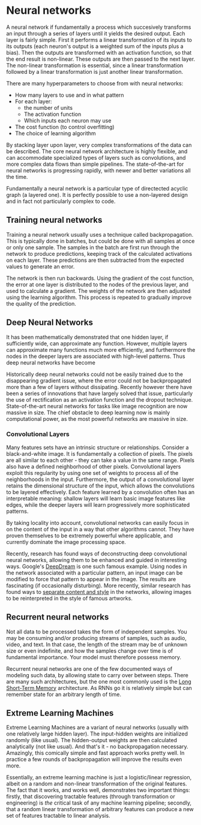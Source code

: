 Neural networks
===============

A neural network if fundamentally a process which succesively transforms an input through a series of layers until it yields the desired output.  Each layer is fairly simple.  First it performs a linear transformation of its inputs to its outputs (each neuron's output is a weighted sum of the inputs plus a bias).  Then the outputs are transformed with an activation function, so that the end result is non-linear.  These outputs are then passed to the next layer. The non-linear transformation is essential, since a linear transformation followed by a linear transformation is just another linear transformation.  

There are many hyperparameters to choose from with neural networks:

- How many layers to use and in what pattern
- For each layer:
  - the number of units
  - The activation function
  - Which inputs each neuron may use
- The cost function (to control overfitting)
- The choice of learning algorithm

By stacking layer upon layer, very complex transformations of the data can be described.  The core neural network architecture is highly flexible, and can accommodate specialized types of layers such as convolutions, and more complex data flows than simple pipelines.  The state-of-the-art for neural networks is progressing rapidly, with newer and better variations all the time.  

Fundamentally a neural network is a particular type of directected acyclic graph (a layered one).  It is perfectly possible to use a non-layered design and in fact not particularly complex to code.  

## Training neural networks

Training a neural network usually uses a technique called backpropagation.  This is typically done in batches, but could be done with all samples at once or only one sample.  The samples in the batch are first run through the network to produce predictions, keeping track of the calculated activations on each layer.  These predictions are then subtracted from the expected values to generate an error.  

The network is then run backwards.  Using the gradient of the cost function, the error at one layer is distributed to the nodes of the previous layer, and used to calculate a gradient.  The weights of the network are then adjusted using the learning algorithm.  This process is repeated to gradually improve the quality of the prediction.  

## Deep Neural Networks

It has been mathematically demonstrated that one hidden layer, if sufficiently wide, can approximate any function.  However, multiple layers can approximate many functions much more efficiently, and furthermore the nodes in the deeper layers are associated with high-level patterns.  Thus deep neural networks have become

Historically deep neural networks could not be easily trained due to the disappearing gradient issue, where the error could not be backpropagated more than a few of layers without dissipating.  Recently however there have been a series of innovations that have largely solved that issue, particularly the use of rectification as an activation function and the dropout technique.  State-of-the-art neural networks for tasks like image recognition are now massive in size. The chief obstacle to deep learning now is mainly computational power, as the most powerful networks are massive in size.  

### Convolutional Layers

Many features sets have an intrinsic structure or relationships.  Consider a black-and-white image.  It is fundamentally a collection of pixels.  The pixels are all similar to each other - they can take a value in the same range.  Pixels also have a defined neighborhood of other pixels.  Convolutional layers exploit this regularity by using one set of weights to process all of the neighborhoods in the input.  Furthermore, the output of a convolutional layer retains the dimensional structure of the input, which allows the convolutions to be layered effectively.  Each feature learned by a convolution often has an interpretable meaning: shallow layers will learn basic image features like edges, while the deeper layers will learn progressively more sophisticated patterns.  

By taking locality into account, convolutional networks can easily focus in on the content of the input in a way that other algorithms cannot.  They have proven themselves to be extremely powerful where applicable, and currently dominate the image processing space.  

Recently, research has found ways of deconstructing deep convolutional neural networks, allowing them to be enhanced and guided in interesting ways.  Google's [DeepDream](https://en.wikipedia.org/wiki/DeepDream) is one such famous example.  Using nodes in the network associated with a particular pattern, an input image can be modified to force that pattern to appear in the image.  The results are fascinating (if occasionally disturbing).  More recently, similar research has found ways to [separate content and style](http://arxiv.org/pdf/1508.06576v1.pdf) in the networks, allowing images to be reinterpreted in the style of famous artworks.  

## Recurrent neural networks

Not all data to be processed takes the form of independent samples.  You may be consuming and/or producing streams of samples, such as audio, video, and text.  In that case, the length of the stream may be of unknown size or even indefinite, and how the samples change over time is of fundamental importance.  Your model must therefore possess memory.  

Recurrent neural networks are one of the few documented ways of modeling such data, by allowing state to carry over between steps.  There are many such architectures, but the one most commonly used is the [Long Short-Term Memory](https://en.wikipedia.org/wiki/Long_short_term_memory) architecture.  As RNNs go it is relatively simple but can remember state for an arbitrary length of time.  

## Extreme Learning Machines

Extreme Learning Machines are a variant of neural networks (usually with one relatively large hidden layer).  The input-hidden weights are initialized randomly (like usual).  The hidden-output weights are then calculated analytically (not like usual).  And that's it - no backpropagation necessary.  Amazingly, this comically simple and fast approach works pretty well.  In practice a few rounds of backpropagation will improve the results even more.

Essentially, an extreme learning machine is just a logistic/linear regression, albeit on a random and non-linear transformation of the original features.  The fact that it works, and works well, demonstrates two important things: firstly, that discovering tractable features (through transformation or engineering) is *the* critical task of any machine learning pipeline; secondly, that a random linear transformation of arbitrary features can produce a new set of features tractable to linear analysis.  
